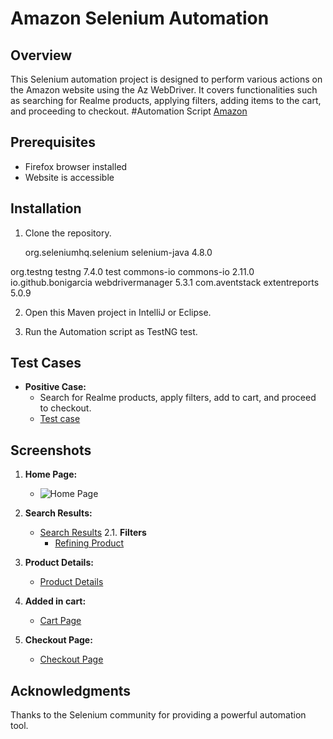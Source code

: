 # Amazon Selenium Automation

## Overview

This Selenium automation project is designed to perform various actions on the Amazon website using the Az WebDriver. It covers functionalities such as searching for Realme products, applying filters, adding items to the cart, and proceeding to checkout. 
#Automation Script [Amazon](Amazonatk)

## Prerequisites

- Firefox browser installed
- Website is accessible

## Installation

1. Clone the repository.
   <dependencies>
	  
	  <dependency>
    <groupId>org.seleniumhq.selenium</groupId>
    <artifactId>selenium-java</artifactId>
    <version>4.8.0</version>
</dependency>

<dependency>
    <groupId>org.testng</groupId>
    <artifactId>testng</artifactId>
    <version>7.4.0</version>
    <scope>test</scope>
</dependency>

<!-- https://mvnrepository.com/artifact/commons-io/commons-io -->
<dependency>
    <groupId>commons-io</groupId>
    <artifactId>commons-io</artifactId>
    <version>2.11.0</version>
</dependency>
<!-- https://mvnrepository.com/artifact/io.github.bonigarcia/webdrivermanager -->
<dependency>
    <groupId>io.github.bonigarcia</groupId>
    <artifactId>webdrivermanager</artifactId>
    <version>5.3.1</version>
</dependency>
<dependency>
<groupId>com.aventstack</groupId>
<artifactId>extentreports</artifactId>
<version>5.0.9</version>
</dependency>

  </dependencies>

2. Open this Maven project in IntelliJ or Eclipse.  

3. Run the Automation script as TestNG test.

## Test Cases

- **Positive Case:**
  - Search for Realme products, apply filters, add to cart, and proceed to checkout.
  - [Test case](https://docs.google.com/spreadsheets/d/1JzDEklJZEVZtaVZsjqzXKbS7aGh8j5jX/edit?usp=sharing&ouid=101508411653849235851&rtpof=true&sd=true)


## Screenshots

1. **Home Page:**
   - ![Home Page](https://github.com/0311nishant/seleniumTesting/issues/1#issue-2029084717)

2. **Search Results:**
   - [Search Results](https://github.com/0311nishant/seleniumTesting/issues/2#issue-2029111242)
2.1. **Filters**
     - [Refining Product](https://github.com/0311nishant/seleniumTesting/issues/3#issue-2029112955)
     
3. **Product Details:**
   - [Product Details](https://github.com/0311nishant/seleniumTesting/issues/4#issue-2029113903)

4. **Added in cart:**
   - [Cart Page](https://github.com/0311nishant/seleniumTesting/issues/5#issue-2029114767)

5. **Checkout Page:**
   - [Checkout Page](https://github.com/0311nishant/seleniumTesting/issues/6#issue-2029115480)

## Acknowledgments

Thanks to the Selenium community for providing a powerful automation tool.
